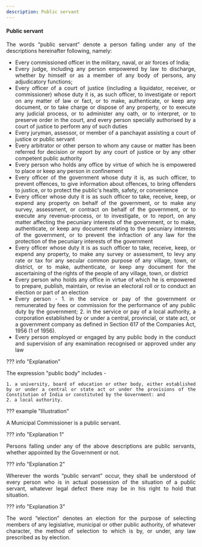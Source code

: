 ```yaml
---
description: Public servant
---
```


#### Public servant
<div style="text-align: justify">

The words “public servant” denote a person falling under any of the descriptions hereinafter following, namely:

</div>

- <div style="text-align: justify"> Every commissioned officer in the military, naval, or air forces of India;
- <div style="text-align: justify"> Every judge, including any person empowered by law to discharge, whether by himself or as a member of any body of persons, any adjudicatory functions;
- <div style="text-align: justify"> Every officer of a court of justice (including a liquidator, receiver, or commissioner) whose duty it is, as such officer, to investigate or report on any matter of law or fact, or to make, authenticate, or keep any document, or to take charge or dispose of any property, or to execute any judicial process, or to administer any oath, or to interpret, or to preserve order in the court, and every person specially authorised by a court of justice to perform any of such duties
- <div style="text-align: justify"> Every juryman, assessor, or member of a panchayat assisting a court of justice or public servant
- <div style="text-align: justify"> Every arbitrator or other person to whom any cause or matter has been referred for decision or report by any court of justice or by any other competent public authority
- <div style="text-align: justify"> Every person who holds any office by virtue of which he is empowered to place or keep any person in confinement
- <div style="text-align: justify"> Every officer of the government whose duty it is, as such officer, to prevent offences, to give information about offences, to bring offenders to justice, or to protect the public's health, safety, or convenience
- <div style="text-align: justify"> Every officer whose duty it is as such officer to take, receive, keep, or expend any property on behalf of the government, or to make any survey, assessment, or contract on behalf of the government, or to execute any revenue-process, or to investigate, or to report, on any matter affecting the pecuniary interests of the government, or to make, authenticate, or keep any document relating to the pecuniary interests of the government, or to prevent the infraction of any law for the protection of the pecuniary interests of the government
- <div style="text-align: justify"> Every officer whose duty it is as such officer to take, receive, keep, or expend any property, to make any survey or assessment, to levy any rate or tax for any secular common purpose of any village, town, or district, or to make, authenticate, or keep any document for the ascertaining of the rights of the people of any village, town, or district
- <div style="text-align: justify"> Every person who holds any office in virtue of which he is empowered to prepare, publish, maintain, or revise an electoral roll or to conduct an election or part of an election
- <div style="text-align: justify"> Every person -
    1. in the service or pay of the government or remunerated by fees or commission for the performance of any public duty by the government;
    2. in the service or pay of a local authority, a corporation established by or under a central, provincial, or state act, or a government company as defined in Section 617 of the Companies Act, 1956 (1 of 1956).
- <div style="text-align: justify"> Every person employed or engaged by any public body in the conduct and supervision of any examination recognised or approved under any law </div>

??? info "Explanation"
    <div style="text-align: justify"> The expression "public body" includes -

    1. a university, board of education or other body, either established by or under a central or state act or under the provisions of the Constitution of India or constituted by the Government: and
    2. a local authority.

??? example "Illustration"
    <div style="text-align: justify"> A Municipal Commissioner is a public servant.

??? info "Explanation 1"
    <div style="text-align: justify"> Persons falling under any of the above descriptions are public servants, whether appointed by the Government or not.

??? info "Explanation 2"
    <div style="text-align: justify"> Wherever the words “public servant” occur, they shall be understood of every person who is in actual possession of the situation of a public servant, whatever legal defect there may be in his right to hold that situation.

??? info "Explanation 3"
    <div style="text-align: justify"> The word “election” denotes an election for the purpose of selecting members of any legislative, municipal or other public authority, of whatever character, the method of selection to which is by, or under, any law prescribed as by election.
